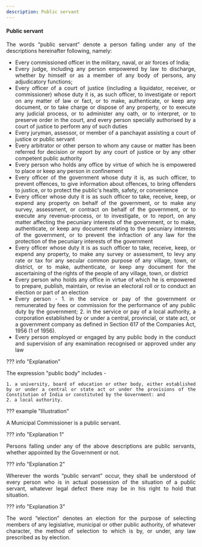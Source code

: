 ```yaml
---
description: Public servant
---
```


#### Public servant
<div style="text-align: justify">

The words “public servant” denote a person falling under any of the descriptions hereinafter following, namely:

</div>

- <div style="text-align: justify"> Every commissioned officer in the military, naval, or air forces of India;
- <div style="text-align: justify"> Every judge, including any person empowered by law to discharge, whether by himself or as a member of any body of persons, any adjudicatory functions;
- <div style="text-align: justify"> Every officer of a court of justice (including a liquidator, receiver, or commissioner) whose duty it is, as such officer, to investigate or report on any matter of law or fact, or to make, authenticate, or keep any document, or to take charge or dispose of any property, or to execute any judicial process, or to administer any oath, or to interpret, or to preserve order in the court, and every person specially authorised by a court of justice to perform any of such duties
- <div style="text-align: justify"> Every juryman, assessor, or member of a panchayat assisting a court of justice or public servant
- <div style="text-align: justify"> Every arbitrator or other person to whom any cause or matter has been referred for decision or report by any court of justice or by any other competent public authority
- <div style="text-align: justify"> Every person who holds any office by virtue of which he is empowered to place or keep any person in confinement
- <div style="text-align: justify"> Every officer of the government whose duty it is, as such officer, to prevent offences, to give information about offences, to bring offenders to justice, or to protect the public's health, safety, or convenience
- <div style="text-align: justify"> Every officer whose duty it is as such officer to take, receive, keep, or expend any property on behalf of the government, or to make any survey, assessment, or contract on behalf of the government, or to execute any revenue-process, or to investigate, or to report, on any matter affecting the pecuniary interests of the government, or to make, authenticate, or keep any document relating to the pecuniary interests of the government, or to prevent the infraction of any law for the protection of the pecuniary interests of the government
- <div style="text-align: justify"> Every officer whose duty it is as such officer to take, receive, keep, or expend any property, to make any survey or assessment, to levy any rate or tax for any secular common purpose of any village, town, or district, or to make, authenticate, or keep any document for the ascertaining of the rights of the people of any village, town, or district
- <div style="text-align: justify"> Every person who holds any office in virtue of which he is empowered to prepare, publish, maintain, or revise an electoral roll or to conduct an election or part of an election
- <div style="text-align: justify"> Every person -
    1. in the service or pay of the government or remunerated by fees or commission for the performance of any public duty by the government;
    2. in the service or pay of a local authority, a corporation established by or under a central, provincial, or state act, or a government company as defined in Section 617 of the Companies Act, 1956 (1 of 1956).
- <div style="text-align: justify"> Every person employed or engaged by any public body in the conduct and supervision of any examination recognised or approved under any law </div>

??? info "Explanation"
    <div style="text-align: justify"> The expression "public body" includes -

    1. a university, board of education or other body, either established by or under a central or state act or under the provisions of the Constitution of India or constituted by the Government: and
    2. a local authority.

??? example "Illustration"
    <div style="text-align: justify"> A Municipal Commissioner is a public servant.

??? info "Explanation 1"
    <div style="text-align: justify"> Persons falling under any of the above descriptions are public servants, whether appointed by the Government or not.

??? info "Explanation 2"
    <div style="text-align: justify"> Wherever the words “public servant” occur, they shall be understood of every person who is in actual possession of the situation of a public servant, whatever legal defect there may be in his right to hold that situation.

??? info "Explanation 3"
    <div style="text-align: justify"> The word “election” denotes an election for the purpose of selecting members of any legislative, municipal or other public authority, of whatever character, the method of selection to which is by, or under, any law prescribed as by election.
